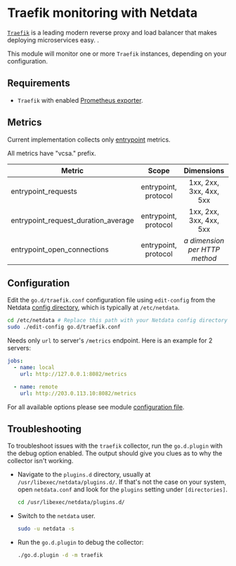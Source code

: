 <!--
title: "Traefik monitoring with Netdata"
description: "Monitor the health and performance of Traefik with zero configuration, per-second metric granularity, and interactive visualizations."
custom_edit_url: "https://github.com/netdata/go.d.plugin/edit/master/modules/traefik/README.md"
sidebar_label: "traefik-go.d.plugin (Recommended)"
learn_status: "Published"
learn_topic_type: "References"
learn_rel_path: "References/Collectors references/Webapps"
-->

# Traefik monitoring with Netdata

[`Traefik`](https://traefik.io/traefik/) is a leading modern reverse proxy and load balancer that makes deploying
microservices easy. .

This module will monitor one or more `Traefik` instances, depending on your configuration.

## Requirements

- `Traefik` with enabled [Prometheus exporter](https://doc.traefik.io/traefik/observability/metrics/prometheus/).

## Metrics

Current implementation collects only [entrypoint](https://doc.traefik.io/traefik/routing/entrypoints/) metrics.

All metrics have "vcsa." prefix.

| Metric                              |        Scope         |             Dimensions             |    Units     |
|-------------------------------------|:--------------------:|:----------------------------------:|:------------:|
| entrypoint_requests                 | entrypoint, protocol |      1xx, 2xx, 3xx, 4xx, 5xx       |  requests/s  |
| entrypoint_request_duration_average | entrypoint, protocol |      1xx, 2xx, 3xx, 4xx, 5xx       | milliseconds |
| entrypoint_open_connections         | entrypoint, protocol | <i>a dimension per HTTP method</i> | connections  |

## Configuration

Edit the `go.d/traefik.conf` configuration file using `edit-config` from the
Netdata [config directory](https://learn.netdata.cloud/docs/configure/nodes), which is typically at `/etc/netdata`.

```bash
cd /etc/netdata # Replace this path with your Netdata config directory
sudo ./edit-config go.d/traefik.conf
```

Needs only `url` to server's `/metrics` endpoint. Here is an example for 2 servers:

```yaml
jobs:
  - name: local
    url: http://127.0.0.1:8082/metrics

  - name: remote
    url: http://203.0.113.10:8082/metrics
```

For all available options please see
module [configuration file](https://github.com/netdata/go.d.plugin/blob/master/config/go.d/traefik.conf).

## Troubleshooting

To troubleshoot issues with the `traefik` collector, run the `go.d.plugin` with the debug option enabled. The output
should give you clues as to why the collector isn't working.

- Navigate to the `plugins.d` directory, usually at `/usr/libexec/netdata/plugins.d/`. If that's not the case on
  your system, open `netdata.conf` and look for the `plugins` setting under `[directories]`.

  ```bash
  cd /usr/libexec/netdata/plugins.d/
  ```

- Switch to the `netdata` user.

  ```bash
  sudo -u netdata -s
  ```

- Run the `go.d.plugin` to debug the collector:

  ```bash
  ./go.d.plugin -d -m traefik
  ```
